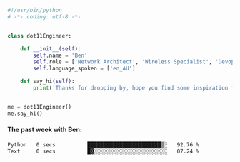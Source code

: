 ```python
#!/usr/bin/python
# -*- coding: utf-8 -*-


class dot11Engineer:

    def __init__(self):
        self.name = 'Ben'
        self.role = ['Network Architect', 'Wireless Specialist', 'Devops Engineer']
        self.language_spoken = ['en_AU']

    def say_hi(self):
        print('Thanks for dropping by, hope you find some inspiration from my work.')


me = dot11Engineer()
me.say_hi()
```

#### The past week with Ben:
<!--START_SECTION:waka-->

```txt
Python   0 secs          ███████████████████████▒░   92.76 %
Text     0 secs          █▓░░░░░░░░░░░░░░░░░░░░░░░   07.24 %
```

<!--END_SECTION:waka-->  



